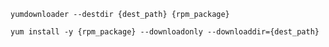 



```shell
yumdownloader --destdir {dest_path} {rpm_package}
```



````shell
yum install -y {rpm_package} --downloadonly --downloaddir={dest_path}
````

